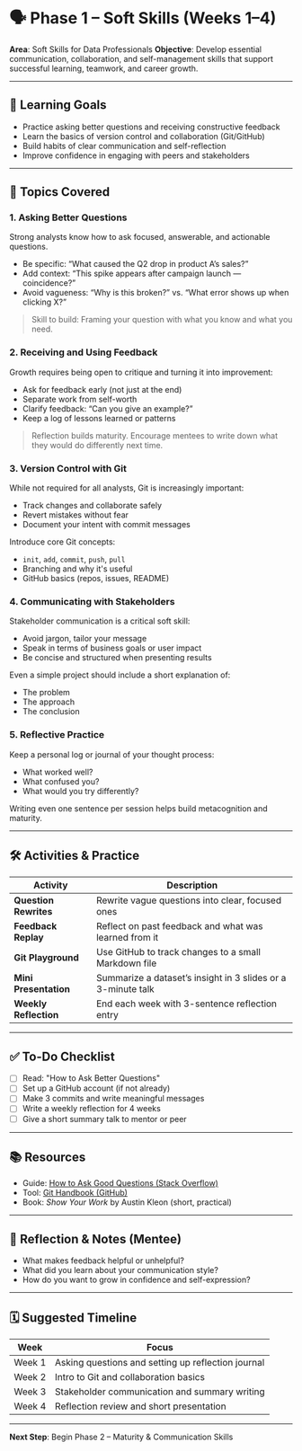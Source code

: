 # 🗣️ Phase 1 – Soft Skills (Weeks 1–4)

**Area**: Soft Skills for Data Professionals
**Objective**: Develop essential communication, collaboration, and self-management skills that support successful learning, teamwork, and career growth.

---

## 🌟 Learning Goals

- Practice asking better questions and receiving constructive feedback
- Learn the basics of version control and collaboration (Git/GitHub)
- Build habits of clear communication and self-reflection
- Improve confidence in engaging with peers and stakeholders

---

## 🧩 Topics Covered

### 1. **Asking Better Questions**

Strong analysts know how to ask focused, answerable, and actionable questions.

- Be specific: “What caused the Q2 drop in product A’s sales?”
- Add context: “This spike appears after campaign launch — coincidence?”
- Avoid vagueness: “Why is this broken?” vs. “What error shows up when clicking X?”

> Skill to build: Framing your question with what you know and what you need.

### 2. **Receiving and Using Feedback**

Growth requires being open to critique and turning it into improvement:

- Ask for feedback early (not just at the end)
- Separate work from self-worth
- Clarify feedback: “Can you give an example?”
- Keep a log of lessons learned or patterns

> Reflection builds maturity. Encourage mentees to write down what they would do differently next time.

### 3. **Version Control with Git**

While not required for all analysts, Git is increasingly important:

- Track changes and collaborate safely
- Revert mistakes without fear
- Document your intent with commit messages

Introduce core Git concepts:

- `init`, `add`, `commit`, `push`, `pull`
- Branching and why it's useful
- GitHub basics (repos, issues, README)

### 4. **Communicating with Stakeholders**

Stakeholder communication is a critical soft skill:

- Avoid jargon, tailor your message
- Speak in terms of business goals or user impact
- Be concise and structured when presenting results

Even a simple project should include a short explanation of:

- The problem
- The approach
- The conclusion

### 5. **Reflective Practice**

Keep a personal log or journal of your thought process:

- What worked well?
- What confused you?
- What would you try differently?

Writing even one sentence per session helps build metacognition and maturity.

---

## 🛠️ Activities & Practice

| Activity              | Description                                                  |
| --------------------- | ------------------------------------------------------------ |
| **Question Rewrites** | Rewrite vague questions into clear, focused ones             |
| **Feedback Replay**   | Reflect on past feedback and what was learned from it        |
| **Git Playground**    | Use GitHub to track changes to a small Markdown file         |
| **Mini Presentation** | Summarize a dataset’s insight in 3 slides or a 3-minute talk |
| **Weekly Reflection** | End each week with 3-sentence reflection entry               |

---

## ✅ To-Do Checklist

- [ ] Read: "How to Ask Better Questions"
- [ ] Set up a GitHub account (if not already)
- [ ] Make 3 commits and write meaningful messages
- [ ] Write a weekly reflection for 4 weeks
- [ ] Give a short summary talk to mentor or peer

---

## 📚 Resources

- Guide: [How to Ask Good Questions (Stack Overflow)](https://stackoverflow.com/help/how-to-ask)
- Tool: [Git Handbook (GitHub)](https://guides.github.com/introduction/git-handbook/)
- Book: _Show Your Work_ by Austin Kleon (short, practical)

---

## 📝 Reflection & Notes (Mentee)

- What makes feedback helpful or unhelpful?
- What did you learn about your communication style?
- How do you want to grow in confidence and self-expression?

---

## 🗓️ Suggested Timeline

| Week   | Focus                                              |
| ------ | -------------------------------------------------- |
| Week 1 | Asking questions and setting up reflection journal |
| Week 2 | Intro to Git and collaboration basics              |
| Week 3 | Stakeholder communication and summary writing      |
| Week 4 | Reflection review and short presentation           |

---

**Next Step**: Begin Phase 2 – Maturity & Communication Skills
